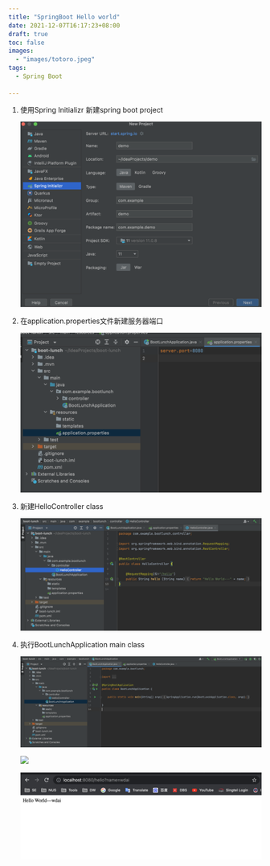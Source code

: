 ```yaml
---
title: "SpringBoot Hello world"
date: 2021-12-07T16:17:23+08:00
draft: true
toc: false
images:
  - "images/totoro.jpeg"
tags: 
  - Spring Boot

---
```


1. 使用Spring Initializr 新建spring boot project

   ![springboot_helloworld1.png](https://github.com/daiweinus/blog_pictures/blob/master/springboot_helloworld1.png?raw=true)

2. 在application.properties文件新建服务器端口

   ![springboot_helloworld2.png](https://github.com/daiweinus/blog_pictures/blob/master/springboot_helloworld2.png?raw=true)

3. 新建HelloController class

   ![Screenshot 2021-12-07 at 18.44.45.png](https://github.com/daiweinus/blog_pictures/blob/master/Screenshot%202021-12-07%20at%2018.44.45.png?raw=true)

4. 执行BootLunchApplication main class

   ![Screenshot 2021-12-07 at 18.47.32.png](https://github.com/daiweinus/blog_pictures/blob/master/Screenshot%202021-12-07%20at%2018.47.32.png?raw=true)

   ![](https://cdn.jsdelivr.net/gh/daiweinus/blog_pictures/202112071909939.png)

   ![Screenshot 2021-12-07 at 18.47.49.png](https://github.com/daiweinus/blog_pictures/blob/master/Screenshot%202021-12-07%20at%2018.47.49.png?raw=true)

